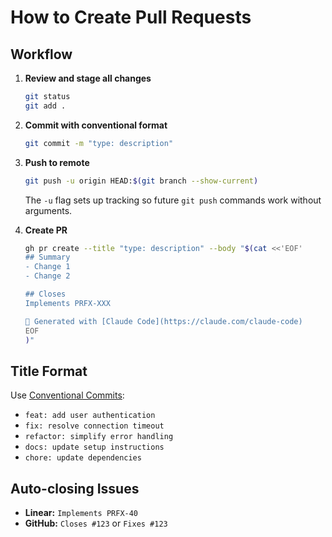 # How to Create Pull Requests

## Workflow

1. **Review and stage all changes**
   ```bash
   git status
   git add .
   ```

2. **Commit with conventional format**
   ```bash
   git commit -m "type: description"
   ```

3. **Push to remote**
   ```bash
   git push -u origin HEAD:$(git branch --show-current)
   ```

   The `-u` flag sets up tracking so future `git push` commands work without arguments.

4. **Create PR**
   ```bash
   gh pr create --title "type: description" --body "$(cat <<'EOF'
   ## Summary
   - Change 1
   - Change 2

   ## Closes
   Implements PRFX-XXX

   🤖 Generated with [Claude Code](https://claude.com/claude-code)
   EOF
   )"
   ```

## Title Format

Use [Conventional Commits](https://www.conventionalcommits.org/):
- `feat: add user authentication`
- `fix: resolve connection timeout`
- `refactor: simplify error handling`
- `docs: update setup instructions`
- `chore: update dependencies`

## Auto-closing Issues

- **Linear:** `Implements PRFX-40`
- **GitHub:** `Closes #123` or `Fixes #123`

